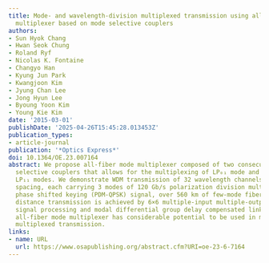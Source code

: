 ```yaml
---
title: Mode- and wavelength-division multiplexed transmission using all-fiber mode
  multiplexer based on mode selective couplers
authors:
- Sun Hyok Chang
- Hwan Seok Chung
- Roland Ryf
- Nicolas K. Fontaine
- Changyo Han
- Kyung Jun Park
- Kwangjoon Kim
- Jyung Chan Lee
- Jong Hyun Lee
- Byoung Yoon Kim
- Young Kie Kim
date: '2015-03-01'
publishDate: '2025-04-26T15:45:28.013453Z'
publication_types:
- article-journal
publication: '*Optics Express*'
doi: 10.1364/OE.23.007164
abstract: We propose all-fiber mode multiplexer composed of two consecutive LP₁₁ mode
  selective couplers that allows for the multiplexing of LP₀₁ mode and two-fold degenerate
  LP₁₁ modes. We demonstrate WDM transmission of 32 wavelength channels with 100 GHz
  spacing, each carrying 3 modes of 120 Gb/s polarization division multiplexed quadrature
  phase shifted keying (PDM-QPSK) signal, over 560 km of few-mode fiber (FMF). Long
  distance transmission is achieved by 6×6 multiple-input multiple-output digital
  signal processing and modal differential group delay compensated link of FMF. The
  all-fiber mode multiplexer has considerable potential to be used in mode- and wavelength-division
  multiplexed transmission.
links:
- name: URL
  url: https://www.osapublishing.org/abstract.cfm?URI=oe-23-6-7164
---
```

